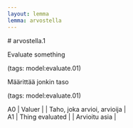 ```yaml
---
layout: lemma
lemma: arvostella
---
```


<div class="sense">
# <span class="sensename">arvostella.1</span>

<span class="description">Evaluate something</span>

(tags: model:evaluate.01)

<span class="description">Määrittää jonkin taso</span>

(tags: model:evaluate.01)

A0 | Valuer |   | Taho, joka arvioi, arvioija |  
A1 | Thing evaluated |   | Arvioitu asia |  

</div>

